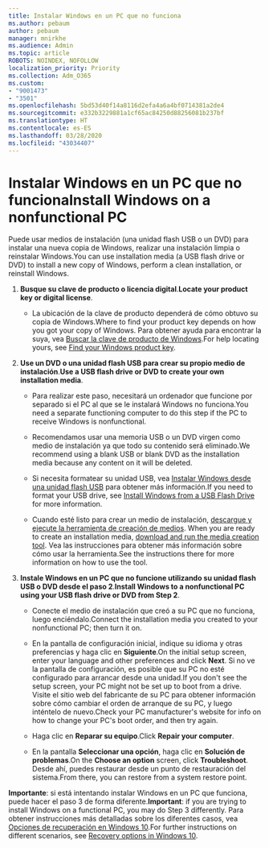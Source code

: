 ```yaml
---
title: Instalar Windows en un PC que no funciona
ms.author: pebaum
author: pebaum
manager: mnirkhe
ms.audience: Admin
ms.topic: article
ROBOTS: NOINDEX, NOFOLLOW
localization_priority: Priority
ms.collection: Adm_O365
ms.custom:
- "9001473"
- "3501"
ms.openlocfilehash: 5bd53d40f14a8116d2efa4a6a4bf0714381a2de4
ms.sourcegitcommit: e332b3229881a1cf65ac84250d88256081b237bf
ms.translationtype: HT
ms.contentlocale: es-ES
ms.lasthandoff: 03/28/2020
ms.locfileid: "43034407"
---
```

# <a name="install-windows-on-a-nonfunctional-pc"></a><span data-ttu-id="d8e9b-102">Instalar Windows en un PC que no funciona</span><span class="sxs-lookup"><span data-stu-id="d8e9b-102">Install Windows on a nonfunctional PC</span></span>

<span data-ttu-id="d8e9b-103">Puede usar medios de instalación (una unidad flash USB o un DVD) para instalar una nueva copia de Windows, realizar una instalación limpia o reinstalar Windows.</span><span class="sxs-lookup"><span data-stu-id="d8e9b-103">You can use installation media (a USB flash drive or DVD) to install a new copy of Windows, perform a clean installation, or reinstall Windows.</span></span>

1. <span data-ttu-id="d8e9b-104">**Busque su clave de producto o licencia digital**.</span><span class="sxs-lookup"><span data-stu-id="d8e9b-104">**Locate your product key or digital license**.</span></span>

    - <span data-ttu-id="d8e9b-105">La ubicación de la clave de producto dependerá de cómo obtuvo su copia de Windows.</span><span class="sxs-lookup"><span data-stu-id="d8e9b-105">Where to find your product key depends on how you got your copy of Windows.</span></span> <span data-ttu-id="d8e9b-106">Para obtener ayuda para encontrar la suya, vea [Buscar la clave de producto de Windows](https://support.microsoft.com/help/10749/windows-10-find-product-key).</span><span class="sxs-lookup"><span data-stu-id="d8e9b-106">For help locating yours, see [Find your Windows product key](https://support.microsoft.com/help/10749/windows-10-find-product-key).</span></span> 

2. <span data-ttu-id="d8e9b-107">**Use un DVD o una unidad flash USB para crear su propio medio de instalación**.</span><span class="sxs-lookup"><span data-stu-id="d8e9b-107">**Use a USB flash drive or DVD to create your own installation media**.</span></span>

    - <span data-ttu-id="d8e9b-108">Para realizar este paso, necesitará un ordenador que funcione por separado si el PC al que se le instalará Windows no funciona.</span><span class="sxs-lookup"><span data-stu-id="d8e9b-108">You need a separate functioning computer to do this step if the PC to receive Windows is nonfunctional.</span></span>

    - <span data-ttu-id="d8e9b-109">Recomendamos usar una memoria USB o un DVD virgen como medio de instalación ya que todo su contenido será eliminado.</span><span class="sxs-lookup"><span data-stu-id="d8e9b-109">We recommend using a blank USB or blank DVD as the installation media because any content on it will be deleted.</span></span>

    - <span data-ttu-id="d8e9b-110">Si necesita formatear su unidad USB, vea [Instalar Windows desde una unidad flash USB](https://docs.microsoft.com/windows-hardware/manufacture/desktop/install-windows-from-a-usb-flash-drive) para obtener más información.</span><span class="sxs-lookup"><span data-stu-id="d8e9b-110">If you need to format your USB drive, see [Install Windows from a USB Flash Drive](https://docs.microsoft.com/windows-hardware/manufacture/desktop/install-windows-from-a-usb-flash-drive) for more information.</span></span>

    - <span data-ttu-id="d8e9b-111">Cuando esté listo para crear un medio de instalación, [descargue y ejecute la herramienta de creación de medios](https://www.microsoft.com/software-download/windows10). </span><span class="sxs-lookup"><span data-stu-id="d8e9b-111">When you are ready to create an installation media, [download and run the media creation tool](https://www.microsoft.com/software-download/windows10).</span></span> <span data-ttu-id="d8e9b-112">Vea las instrucciones para obtener más información sobre cómo usar la herramienta.</span><span class="sxs-lookup"><span data-stu-id="d8e9b-112">See the instructions there for more information on how to use the tool.</span></span>

3. <span data-ttu-id="d8e9b-113">**Instale Windows en un PC que no funcione utilizando su unidad flash USB o DVD desde el paso 2**.</span><span class="sxs-lookup"><span data-stu-id="d8e9b-113">**Install Windows to a nonfunctional PC using your USB flash drive or DVD from Step 2**.</span></span>

    - <span data-ttu-id="d8e9b-114">Conecte el medio de instalación que creó a su PC que no funciona, luego enciéndalo.</span><span class="sxs-lookup"><span data-stu-id="d8e9b-114">Connect the installation media you created to your nonfunctional PC; then turn it on.</span></span>

    - <span data-ttu-id="d8e9b-115">En la pantalla de configuración inicial, indique su idioma y otras preferencias y haga clic en **Siguiente**.</span><span class="sxs-lookup"><span data-stu-id="d8e9b-115">On the initial setup screen, enter your language and other preferences and click **Next**.</span></span> <span data-ttu-id="d8e9b-116">Si no ve la pantalla de configuración, es posible que su PC no esté configurado para arrancar desde una unidad.</span><span class="sxs-lookup"><span data-stu-id="d8e9b-116">If you don't see the setup screen, your PC might not be set up to boot from a drive.</span></span> <span data-ttu-id="d8e9b-117">Visite el sitio web del fabricante de su PC para obtener información sobre cómo cambiar el orden de arranque de su PC, y luego inténtelo de nuevo.</span><span class="sxs-lookup"><span data-stu-id="d8e9b-117">Check your PC manufacturer's website for info on how to change your PC's boot order, and then try again.</span></span>

    - <span data-ttu-id="d8e9b-118">Haga clic en **Reparar su equipo**.</span><span class="sxs-lookup"><span data-stu-id="d8e9b-118">Click **Repair your computer**.</span></span>

    - <span data-ttu-id="d8e9b-119">En la pantalla **Seleccionar una opción**, haga clic en **Solución de problemas**.</span><span class="sxs-lookup"><span data-stu-id="d8e9b-119">On the **Choose an option** screen, click **Troubleshoot**.</span></span> <span data-ttu-id="d8e9b-120">Desde ahí, puedes restaurar desde un punto de restauración del sistema.</span><span class="sxs-lookup"><span data-stu-id="d8e9b-120">From there, you can restore from a system restore point.</span></span>

<span data-ttu-id="d8e9b-121">**Importante**: si está intentando instalar Windows en un PC que funciona, puede hacer el paso 3 de forma diferente.</span><span class="sxs-lookup"><span data-stu-id="d8e9b-121">**Important**: if you are trying to install Windows on a functional PC, you may do Step 3 differently.</span></span> <span data-ttu-id="d8e9b-122">Para obtener instrucciones más detalladas sobre los diferentes casos, vea [Opciones de recuperación en Windows 10](https://support.microsoft.com/help/12415/windows-10-recovery-options).</span><span class="sxs-lookup"><span data-stu-id="d8e9b-122">For further instructions on different scenarios, see [Recovery options in Windows 10](https://support.microsoft.com/help/12415/windows-10-recovery-options).</span></span>
